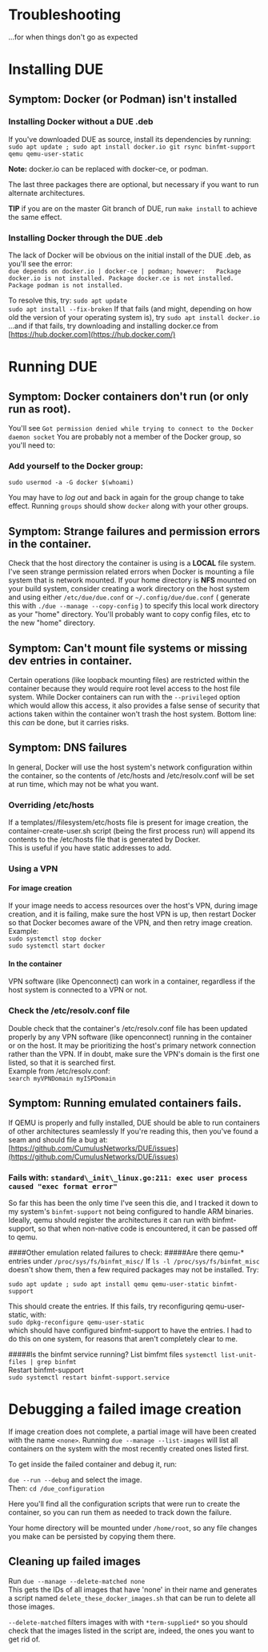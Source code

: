# Troubleshooting
...for when things don't go as expected

# Installing DUE

## Symptom: Docker (or Podman) isn't installed

### Installing Docker without a DUE .deb
If you've downloaded DUE as source, install its dependencies by running:  
`sudo apt update ; sudo apt install docker.io git rsync binfmt-support qemu qemu-user-static`    
  
**Note:**  docker.io can be replaced with docker-ce, or podman.

The last three packages there are optional, but necessary if you want to run alternate architectures.

**TIP** if you are on the master Git branch of DUE, run `make install` to achieve the same effect.

### Installing Docker through the DUE .deb
The lack of Docker will be obvious on the initial install of the DUE .deb, as you'll see the error:  
 `due depends on docker.io | docker-ce | podman; however:  
 Package docker.io is not installed.
 Package docker.ce is not installed.
 Package podman is not installed.`  

To resolve this, try:
`sudo apt update`  
`sudo apt install --fix-broken`
If that fails (and might, depending on how old the version of your operating system is), try
`sudo apt install docker.io`  
...and if that fails, try downloading and installing docker.ce from [https://hub.docker.com](https://hub.docker.com/)

# Running DUE

## Symptom: Docker containers don't run (or only run as root).
You'll see `Got permission denied while trying to connect to the Docker daemon socket`
You are probably not a member of the Docker group, so you'll need to:

### Add yourself to the Docker group:  
`sudo usermod -a -G docker $(whoami)`  

You may have to *log out* and back in again for the group change to take effect.
Running `groups` should show `docker` along with your other groups.

## Symptom: Strange failures and permission errors in the container.
Check that the host directory the container is using is a **LOCAL** file system.
I've seen strange permission related errors when Docker is mounting a file system
that is network mounted. If your home directory is **NFS** mounted on your
build system, consider creating a work directory on the host system and using
either `/etc/due/due.conf` or `~/.config/due/due.conf` ( generate this with `./due --manage --copy-config` )
to specify this local work directory as your "home" directory.
You'll probably want to copy config files, etc to the new "home" directory.

## Symptom: Can't mount file systems or missing dev entries in container.
Certain operations (like loopback mounting files) are restricted within the
container because they would require root level access to the host file system.
While Docker containers can run with the `--privileged` option which would
allow this access, it also provides a false sense of security that actions
taken within the container won't trash the host system.
Bottom line: this _can_ be done, but it carries risks.

## Symptom: DNS failures
In general, Docker will use the host system's network configuration within the container, so the contents of /etc/hosts and /etc/resolv.conf will be set at 
run time, which may not be what you want.  

### Overriding /etc/hosts  
If a templates/<target>/filesystem/etc/hosts file is present for image creation,
the container-create-user.sh script (being the first process run) will append
its contents to the /etc/hosts file that is generated by Docker.  
This is useful if you have static addresses to add.

### Using a VPN

#### For image creation
If your image needs to access resources over the host's VPN, during image creation,
and it is failing, make sure the host VPN is up, then restart Docker so that Docker becomes aware of the VPN, and then retry image creation.
Example:  
`sudo systemctl stop docker`  
`sudo systemctl start docker`  

#### In the container
VPN software (like Openconnect) can work in a container, regardless if the host system is connected to a VPN or not.

### Check the /etc/resolv.conf file
Double check that the container's /etc/resolv.conf file has been updated properly
by any VPN software (like openconnect) running in the container or on the host. It may be prioritizing the host's primary network connection rather than the VPN. If in doubt, make sure the VPN's domain is the first one listed, so that it is searched first.  
Example from /etc/resolv.conf:  
`search myVPNDomain myISPDomain`  


## Symptom: Running emulated containers fails.
If QEMU is properly and fully installed, DUE should be able to run containers
of other architectures seamlessly
If you're reading this, then you've found a seam and should file a bug at:
[https://github.com/CumulusNetworks/DUE/issues](https://github.com/CumulusNetworks/DUE/issues)


### Fails with: `standard\_init\_linux.go:211: exec user process caused "exec format error"`
So far this has been the only time I've seen this die, and I tracked it down to my system's
`binfmt-support` not being configured to handle ARM binaries. Ideally, qemu should register
the architectures it can run with binfmt-support, so that when non-native code is encountered,
it can be passed off to qemu.

####Other emulation related failures to check:
#####Are there qemu-* entries under `/proc/sys/fs/binfmt_misc/`
If  `ls -l /proc/sys/fs/binfmt_misc` doesn't show them, then a few required packages may not be installed. Try:

`sudo apt update ; sudo apt install qemu qemu-user-static binfmt-support`

This should create the entries. If this fails, try reconfiguring 
qemu-user-static, with:  
`sudo dpkg-reconfigure qemu-user-static`  
which should have configured binfmt-support to have the entries. I had to do this on one system, 
for reasons that aren't completely clear to me.

#####Is the binfmt service running? 
List bimfmt files
`systemctl list-unit-files | grep binfmt`  
Restart binfmt-support  
`sudo systemctl restart binfmt-support.service`  

# Debugging a failed image creation

If image creation does not complete, a partial image will have been created with the
name `<none>`. Running `due --manage --list-images` will list all containers on the 
system with the most recently created ones listed first.  

To get inside the failed container and debug it, run:  

`due --run --debug`  and select the image.  
Then:
`cd /due_configuration`

Here you'll find all the configuration scripts that were run to create the container,
so you can run them as needed to track down the failure.

Your home directory will be mounted under `/home/root`, so any file changes you make
can be persisted by copying them there.

## Cleaning up failed images
Run `due --manage --delete-matched none`  
This gets the IDs of all images that have 'none' in their name and generates 
a script named `delete_these_docker_images.sh` that can be run to delete all those images.

`--delete-matched` filters images with  with `*term-supplied*` so you should 
check that the images listed in the script are, indeed,
the ones you want to get rid of.  


